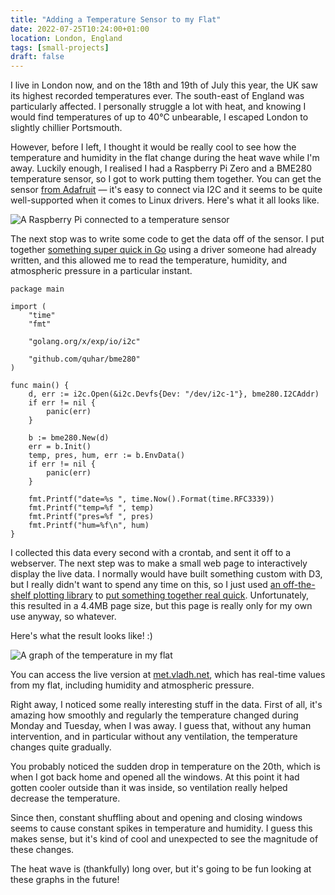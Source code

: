 ```yaml
---
title: "Adding a Temperature Sensor to my Flat"
date: 2022-07-25T10:24:00+01:00
location: London, England
tags: [small-projects]
draft: false
---
```


I live in London now, and on the 18th and 19th of July this year, the UK saw its
highest recorded temperatures ever. The south-east of England was particularly
affected. I personally struggle a lot with heat, and knowing I would find
temperatures of up to 40°C unbearable, I escaped London to slightly chillier
Portsmouth.

However, before I left, I thought it would be really cool to see how the
temperature and humidity in the flat change during the heat wave while I'm away.
Luckily enough, I realised I had a Raspberry Pi Zero and a BME280 temperature
sensor, so I got to work putting them together. You can get the sensor [from
Adafruit](https://www.adafruit.com/product/2652) — it's easy to connect via I2C
and it seems to be quite well-supported when it comes to Linux drivers.
Here's what it all looks like.

![A Raspberry Pi connected to a temperature
sensor](https://vladh.net/static/microblog/sensor@800px.jpg "My Raspberry Pi
Zero connected to the BME280")

The next stop was to write some code to get the data off of the sensor. I put
together [something super quick in Go](https://git.sr.ht/~vladh/dewdrop) using
a driver someone had already written, and this allowed me to read the
temperature, humidity, and atmospheric pressure in a particular instant.

```
package main

import (
	"time"
	"fmt"

	"golang.org/x/exp/io/i2c"

	"github.com/quhar/bme280"
)

func main() {
	d, err := i2c.Open(&i2c.Devfs{Dev: "/dev/i2c-1"}, bme280.I2CAddr)
	if err != nil {
		panic(err)
	}

	b := bme280.New(d)
	err = b.Init()
	temp, pres, hum, err := b.EnvData()
	if err != nil {
		panic(err)
	}

	fmt.Printf("date=%s ", time.Now().Format(time.RFC3339))
	fmt.Printf("temp=%f ", temp)
	fmt.Printf("pres=%f ", pres)
	fmt.Printf("hum=%f\n", hum)
}
```

I collected this data every second with a crontab, and sent it off to a
webserver. The next step was to make a small web page to interactively display
the live data. I normally would have built something custom with D3, but I
really didn't want to spend any time on this, so I just used
[an off-the-shelf plotting library](https://plotly.com/javascript/) to
[put something together real quick](https://git.sr.ht/~vladh/met.vladh.net).
Unfortunately, this resulted in a 4.4MB page size, but this page is really only
for my own use anyway, so whatever.

Here's what the result looks like! :)

![A graph of the temperature in my
flat](https://vladh.net/static/microblog/sensor-graph.png "A graph of the
temperature in my flat")

You can access the live version at [met.vladh.net](https://met.vladh.net), which
has real-time values from my flat, including humidity and atmospheric pressure.

Right away, I noticed some really interesting stuff in the data. First of all,
it's amazing how smoothly and regularly the temperature changed during Monday
and Tuesday, when I was away. I guess that, without any human intervention, and
in particular without any ventilation, the temperature changes quite gradually.

You probably noticed the sudden drop in temperature on the 20th, which is when
I got back home and opened all the windows. At this point it had gotten cooler
outside than it was inside, so ventilation really helped decrease the
temperature.

Since then, constant shuffling about and opening and closing windows seems to
cause constant spikes in temperature and humidity. I guess this makes sense, but
it's kind of cool and unexpected to see the magnitude of these changes.

The heat wave is (thankfully) long over, but it's going to be fun looking at
these graphs in the future!
